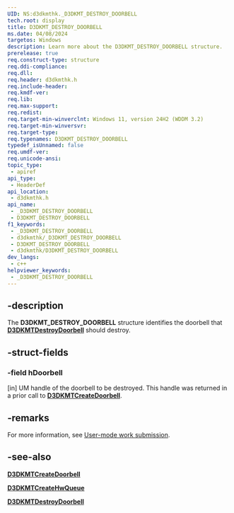 ```yaml
---
UID: NS:d3dkmthk._D3DKMT_DESTROY_DOORBELL
tech.root: display
title: D3DKMT_DESTROY_DOORBELL
ms.date: 04/08/2024
targetos: Windows
description: Learn more about the D3DKMT_DESTROY_DOORBELL structure.
prerelease: true
req.construct-type: structure
req.ddi-compliance: 
req.dll: 
req.header: d3dkmthk.h
req.include-header: 
req.kmdf-ver: 
req.lib: 
req.max-support: 
req.redist: 
req.target-min-winverclnt: Windows 11, version 24H2 (WDDM 3.2)
req.target-min-winversvr: 
req.target-type: 
req.typenames: D3DKMT_DESTROY_DOORBELL
typedef_isUnnamed: false
req.umdf-ver: 
req.unicode-ansi: 
topic_type:
 - apiref
api_type:
 - HeaderDef
api_location:
 - d3dkmthk.h
api_name:
 - _D3DKMT_DESTROY_DOORBELL
 - D3DKMT_DESTROY_DOORBELL
f1_keywords:
 - _D3DKMT_DESTROY_DOORBELL
 - d3dkmthk/_D3DKMT_DESTROY_DOORBELL
 - D3DKMT_DESTROY_DOORBELL
 - d3dkmthk/D3DKMT_DESTROY_DOORBELL
dev_langs:
 - c++
helpviewer_keywords:
 - _D3DKMT_DESTROY_DOORBELL
---
```


## -description

The **D3DKMT_DESTROY_DOORBELL** structure identifies the doorbell that [**D3DKMTDestroyDoorbell**](nf-d3dkmthk-d3dkmtdestroydoorbell.md) should destroy.

## -struct-fields

### -field hDoorbell

[in] UM handle of the doorbell to be destroyed. This handle was returned in a prior call to [**D3DKMTCreateDoorbell**](nf-d3dkmthk-d3dkmtcreatedoorbell.md).

## -remarks

For more information, see [User-mode work submission](/windows-hardware/drivers/display/user-mode-work-submission).

## -see-also

[**D3DKMTCreateDoorbell**](nf-d3dkmthk-d3dkmtcreatedoorbell.md)

 [**D3DKMTCreateHwQueue**](nf-d3dkmthk-d3dkmtcreatehwqueue.md)

[**D3DKMTDestroyDoorbell**](nf-d3dkmthk-d3dkmtdestroydoorbell.md)
